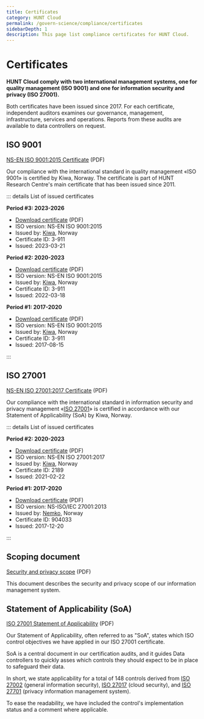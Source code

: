 ```yaml
---
title: Certificates
category: HUNT Cloud
permalink: /govern-science/compliance/certificates
sidebarDepth: 1
description: This page list compliance certificates for HUNT Cloud.
---
```


# Certificates

**HUNT Cloud comply with two international management systems, one for quality management (ISO 9001) and one for information security and privacy (ISO 27001).** 

Both certificates have been issued since 2017. For each certificate, independent auditors examines our governance, management, infrastructure, services and operations. Reports from these audits are available to data controllers on request.


## ISO 9001

[NS-EN ISO 9001:2015 Certificate](https://assets.hdc.ntnu.no/assets/certificates/hunt-cloud-certificate-iso9001-2023.pdf) (PDF)

Our compliance with the international standard in quality management «ISO 9001» is certified by Kiwa, Norway. The certificate is part of HUNT Research Centre's main certificate that has been issued since 2011. 

::: details List of issued certificates

**Period #3: 2023-2026**

* [Download certificate](https://assets.hdc.ntnu.no/assets/certificates/hunt-cloud-certificate-iso9001-2023.pdf) (PDF)
* ISO version: NS-EN ISO 9001:2015
* Issued by: [Kiwa](https://www.kiwa.com/en/), Norway
* Certificate ID: 3-911
* Issued: 2023-03-21

**Period #2: 2020-2023**

* [Download certificate](https://assets.hdc.ntnu.no/assets/certificates/hunt-cloud-certificate-iso9001-2020.pdf) (PDF)
* ISO version: NS-EN ISO 9001:2015
* Issued by: [Kiwa](https://www.kiwa.com/en/), Norway
* Certificate ID: 3-911
* Issued: 2022-03-18

**Period #1: 2017-2020**

* [Download certificate](https://assets.hdc.ntnu.no/assets/certificates/hunt-cloud-certificate-iso9001-2017.pdf) (PDF)
* ISO version: NS-EN ISO 9001:2015
* Issued by: [Kiwa](https://www.kiwa.com/en/), Norway
* Certificate ID: 3-911
* Issued: 2017-08-15

:::

## ISO 27001

[NS-EN ISO 27001:2017 Certificate](https://assets.hdc.ntnu.no/assets/certificates/hunt-cloud-certificate-iso27001-2020.pdf) (PDF)

Our compliance with the international standard in information security and privacy management «[ISO 27001](https://www.iso.org/isoiec-27001-information-security.html)» is certified in accordance with our Statement of Applicability (SoA) by Kiwa, Norway. 

::: details List of issued certificates

**Period #2: 2020-2023**

* [Download certificate](https://assets.hdc.ntnu.no/assets/certificates/hunt-cloud-certificate-iso27001-2020.pdf) (PDF)
* ISO version: NS-EN ISO 27001:2017
* Issued by: [Kiwa](https://www.kiwa.com/en/), Norway
* Certificate ID: 2189
* Issued: 2021-02-22

**Period #1: 2017-2020**

* [Download certificate](https://assets.hdc.ntnu.no/assets/certificates/hunt-cloud-certificate-iso27001-2017.pdf) (PDF)
* ISO version: NS-ISO/IEC 27001:2013
* Issued by: [Nemko](https://www.nemko.com/), Norway
* Certificate ID: 904033
* Issued: 2017-12-20

:::

## Scoping document

[Security and privacy scope](https://assets.hdc.ntnu.no/assets/certificates/hunt-cloud-security-and-privacy-scope.pdf) (PDF)

This document describes the security and privacy scope of our information management system.

## Statement of Applicability (SoA)

[ISO 27001 Statement of Applicability](https://assets.hdc.ntnu.no/assets/certificates/hunt-cloud-soa-iso27001.pdf) (PDF)

Our Statement of Applicability, often referred to as "SoA", states which ISO control objectives we have applied in our ISO 27001 certificate. 

SoA is a central document in our certification audits, and it guides Data controllers to quickly asses which controls they should expect to be in place to safeguard their data. 

In short, we state applicability for a total of 148 controls derived from [ISO 27002](https://www.iso.org/standard/54533.html) (general information security), [ISO 27017](https://www.iso.org/standard/43757.html) (cloud security), and [ISO 27701](https://www.iso.org/standard/71670.html) (privacy information management system).

To ease the readability, we have included the control's implementation status and a comment where applicable.

